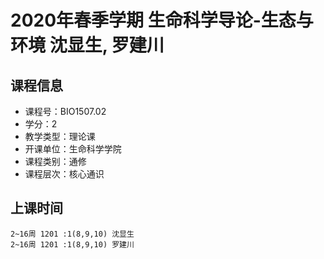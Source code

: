# 2020年春季学期 生命科学导论-生态与环境 沈显生, 罗建川






## 课程信息

- 课程号：BIO1507.02
- 学分：2
- 教学类型：理论课
- 开课单位：生命科学学院
- 课程类别：通修
- 课程层次：核心通识

## 上课时间

```
2~16周 1201 :1(8,9,10) 沈显生
2~16周 1201 :1(8,9,10) 罗建川
```

